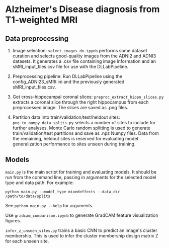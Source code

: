 # Alzheimer's Disease diagnosis from T1-weighted MRI

## Data preprocessing

1. Image selection: `select_images_dx.ipynb` performs some dataset curation and selects good-quality images from the ADNI2 and ADNI3 datasets. It generates a .csv file containing image information and an sMRI_input_files.csv file for use with the DLLabPipeline.

2. Preprocessing pipeline: Run DLLabPipeline using the config_ADNI23_sMRI.ini and the previously generated sMRI_input_files.csv. 

3. Get cross-hippocampal coronal slices: `preproc_extract_hippo_slices.py` extracts a coronal slice through the right hippocampus from each preprocessed image. The slices are saved as .png files.

4. Partition data into train/validation/test/heldout sites: `png_to_numpy_data_splits.py` selects a number of sites to include for further analyses. Monte Carlo random splitting is used to generate train/validation/test partitions and save as .npz Numpy files. Data from the remaining, heldout sites is reserved for evaluating model generalization performance to sites unseen during training. 

## Models
`main.py` is the main script for training and evaluating models. It should be run from the command line, passing in arguments for the selected model type and data path. For example:
```
python main.py --model_type mixedeffects --data_dir /path/to/data/splits
```
See `python main.py --help` for arguments. 

Use `gradcam_comparison.ipynb` to generate GradCAM feature visualization figures. 

`infer_z_unseen_sites.py` trains a basic CNN to predict an image's cluster membership. This is used to infer the cluster membership design matrix Z for each unseen site. 